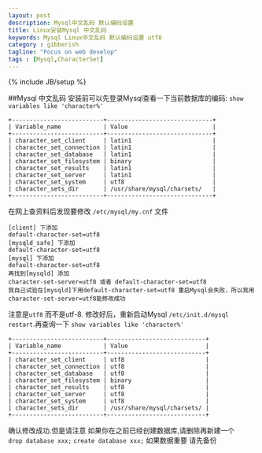 ```yaml
---
layout: post
description: Mysql中文乱码 默认编码设置
title: Linux安装Mysql 中文乱码
keywords: Mysql Linux中文乱码 默认编码设置 utf8
category : gibberish
tagline: "Focus on web develop"
tags : [Mysql,CharacterSet]
---
```

{% include JB/setup %}

##Mysql 中文乱码
安装前可以先登录Mysql查看一下当前数据库的编码: `show variables like 'character%'`

    +--------------------------+------------------------------+
    | Variable_name            | Value                        |
    +--------------------------+------------------------------+
    | character_set_client     | latin1                       |
    | character_set_connection | latin1                       |
    | character_set_database   | latin1                       |
    | character_set_filesystem | binary                       |
    | character_set_results    | latin1                       |
    | character_set_server     | latin1                       |
    | character_set_system     | utf8                         |
    | character_sets_dir       | /usr/share/mysql/charsets/   |
    +--------------------------+------------------------------+

在网上查资料后发现要修改 `/etc/mysql/my.cnf` 文件

    [client] 下添加
    default-character-set=utf8
    [mysqld_safe] 下添加
    default-character-set=utf8
    [mysql] 下添加
    default-character-set=utf8
    再找到[mysqld] 添加
    character-set-server=utf8 或者 default-character-set=utf8
    我自己试验在[mysqld]下用default-character-set=utf8 重启Mysql会失败，所以我用character-set-server=utf8能修改成功

注意是`utf8` 而不是utf-8.
修改好后，重新启动Mysql `/etc/init.d/mysql restart`.再查询一下 `show variables like 'character%'`

    +--------------------------+----------------------------+
    | Variable_name            | Value                      |
    +--------------------------+----------------------------+
    | character_set_client     | utf8                       |
    | character_set_connection | utf8                       |
    | character_set_database   | utf8                       |
    | character_set_filesystem | binary                     |
    | character_set_results    | utf8                       |
    | character_set_server     | utf8                       |
    | character_set_system     | utf8                       |
    | character_sets_dir       | /usr/share/mysql/charsets/ |
    +--------------------------+----------------------------+

确认修改成功.但是请注意
如果你在之前已经创建数据库,请删除再新建一个 <br />
`drop database xxx;`
`create database xxx;` 如果数据重要 请先备份



